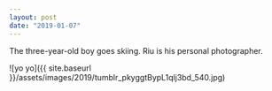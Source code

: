 ```yaml
---
layout: post
date: "2019-01-07"
---
```


The three-year-old boy goes skiing. Riu is his personal photographer.

![yo yo]({{ site.baseurl }}/assets/images/2019/tumblr_pkyggtBypL1qlj3bd_540.jpg)

